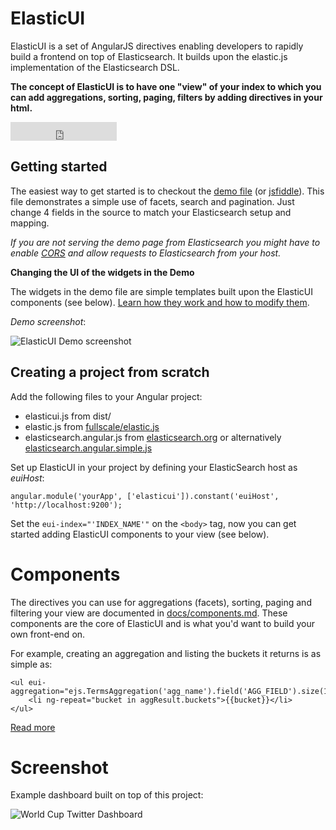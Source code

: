 ElasticUI
=========

ElasticUI is a set of AngularJS directives enabling developers to rapidly build a frontend on top of Elasticsearch. It builds upon the elastic.js implementation of the Elasticsearch DSL.

**The concept of ElasticUI is to have one "view" of your index to which you can add aggregations, sorting, paging, filters by adding directives in your html.**

<iframe src="http://ghbtns.com/github-btn.html?user=YousefED&repo=ElasticUI&type=watch&count=true&size=large" allowtransparency="true" frameborder="0" scrolling="0" width="170" height="30"></iframe>

Getting started
---
The easiest way to get started is to checkout the [demo file][3] (or [jsfiddle][6]). 
This file demonstrates a simple use of facets, search and pagination. 
Just change 4 fields in the source to match your Elasticsearch setup and mapping.

_If you are not serving the demo page from Elasticsearch you might have to enable [CORS](http://www.elastic.co/guide/en/elasticsearch/reference/current/modules-http.html) and allow requests to Elasticsearch from your host._

**Changing the UI of the widgets in the Demo**

The widgets in the demo file are simple templates built upon the ElasticUI components (see below).
[Learn how they work and how to modify them][4].

_Demo screenshot_:

![ElasticUI Demo screenshot](https://raw.githubusercontent.com/YousefED/ElasticUI/master/docs/screenshots/demo.png)


Creating a project from scratch
---
Add the following files to your Angular project:

 - elasticui.js from dist/
 - elastic.js from [fullscale/elastic.js][1]
 - elasticsearch.angular.js from [elasticsearch.org][2] or alternatively [elasticsearch.angular.simple.js][7]

Set up ElasticUI in your project by defining your ElasticSearch host as *euiHost*:

    angular.module('yourApp', ['elasticui']).constant('euiHost', 'http://localhost:9200');

Set the `eui-index="'INDEX_NAME'"` on the `<body>` tag, now you can get started adding ElasticUI components to your view (see below).

Components
===
The directives you can use for aggregations (facets), sorting, paging and filtering your view are documented in [docs/components.md][5].
These components are the core of ElasticUI and is what you'd want to build your own front-end on.

For example, creating an aggregation and listing the buckets it returns is as simple as:

    <ul eui-aggregation="ejs.TermsAggregation('agg_name').field('AGG_FIELD').size(10)">
        <li ng-repeat="bucket in aggResult.buckets">{{bucket}}</li>
    </ul>

[Read more][5]

Screenshot
===
Example dashboard built on top of this project:

![World Cup Twitter Dashboard](https://raw.githubusercontent.com/YousefED/ElasticUI/master/docs/screenshots/example_twitter_dashboard.png)



  [1]: http://github.com/fullscale/elastic.js
  [2]: http://www.elasticsearch.org/guide/en/elasticsearch/client/javascript-api/current/browser-builds.html
  [3]: https://github.com/YousefED/ElasticUI/blob/master/examples/demo/demo.html
  [4]: https://github.com/YousefED/ElasticUI/blob/master/docs/widgets.md
  [5]: https://github.com/YousefED/ElasticUI/blob/master/docs/components.md
  [6]: http://jsfiddle.net/gh/get/library/pure/yousefed/elasticui/tree/master/examples/demo
  [7]: https://github.com/YousefED/elasticsearch.angular.simple
